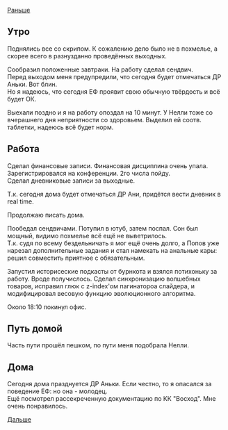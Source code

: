 [Раньше](2019.10.20.md)
## Утро
Поднялись все со скрипом. К сожалению дело было не в похмелье, а скорее всего в разнузданно проведённых выходных.

Сообразил положенные завтраки. На работу сделал сендвич.  
Перед выходом меня предупредили, что сегодня будет отмечаться ДР Аньки. Вот блин.  
Но я надеюсь, что сегодня ЕФ проявит свою обычную твёрдость и всё будет ОК.

Выехали поздно и я на работу опоздал на 10 минут. У Нелли тоже со вчерашнего дня неприятности со здоровьем. Выделил ей соотв. таблетки, надеюсь всё будет норм.
## Работа
Сделал финансовые записи. Финансовая дисциплина очень упала.  
Зарегистрировался на конференции. 2го числа пойду.  
Сделал дневниковые записи за выходные.

Т.к. сегодня дома будет отмечаться ДР Ани, придётся вести дневник в real time.

Продолжаю писать дома.

Пообедал сендвичами. Потупил в ютуб, затем поспал. Сон был мощный, видимо похмелье всё ещё не выветрилось.  
Т.к. судя по всему бездельничать я мог ещё очень долго, а Попов уже нарезал дополнительные задания и стал намекать на анальные кары: решил совместить приятное с обязательным.

Запустил историсеские подкасты от бурнкота и взялся потихоньку за работу. Вроде получислось. Сделал синхронизацию волшебных товаров, исправил глюк с z-index'ом пагинатороа слайдера, и модифицировал весовую функцию эволюционного алгоритма.

Около 18:10 покинул офис.
## Путь домой
Часть пути прошёл пешком, по пути меня подобрала Нелли.
## Дома
Сегодня дома празднуется ДР Аньки. Если честно, то я опасался за поведение ЕФ: но она - молодец.  
Ещё посмотрел рассекреченную документацию по КК "Восход". Мне очень понравилось.

[Дальше](2019.10.22.md)